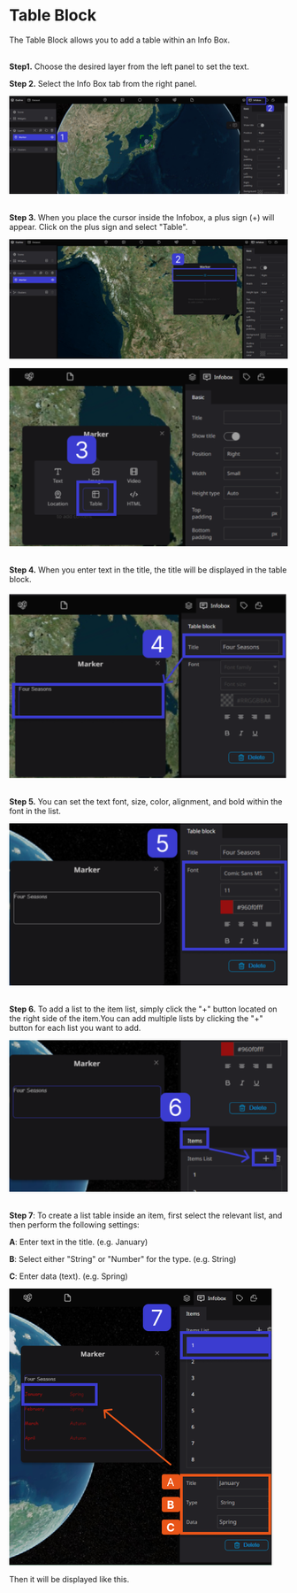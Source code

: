 # Table Block

The Table Block allows you to add a table within an Info Box.
<br>
<br>

**Step1.** Choose the desired layer from the left panel to set the text.

**Step 2.** Select the Info Box tab from the right panel.

![Untitled](Table%20Block%2088fc1989554f4aaa803237d7f2aefc30/Untitled.png)
<br>
<br>

**Step 3.** When you place the cursor inside the Infobox, a plus sign (+) will appear. Click on the plus sign and select "Table".

![Untitled](Table%20Block%2088fc1989554f4aaa803237d7f2aefc30/Untitled%201.png)

![Untitled](Table%20Block%2088fc1989554f4aaa803237d7f2aefc30/Untitled%202.png)
<br>
<br>

**Step 4.** When you enter text in the title, the title will be displayed in the table block.

![Untitled](Table%20Block%2088fc1989554f4aaa803237d7f2aefc30/Untitled%203.png)
<br>
<br>

**Step 5.** You can set the text font, size, color, alignment, and bold within the font in the list.

![Untitled](Table%20Block%2088fc1989554f4aaa803237d7f2aefc30/Untitled%204.png)
<br>
<br>

**Step 6.** To add a list to the item list, simply click the "+" button located on the right side of the item.You can add multiple lists by clicking the "+" button for each list you want to add.

![Untitled](Table%20Block%2088fc1989554f4aaa803237d7f2aefc30/Untitled%205.png)
<br>
<br>

**Step 7**: To create a list table inside an item, first select the relevant list, and then perform the following settings:

**A**: Enter text in the title. (e.g. January)

**B**: Select either "String" or "Number" for the type. (e.g. String)

**C**: Enter data (text). (e.g. Spring)

![image 41.png](Table%20Block%2088fc1989554f4aaa803237d7f2aefc30/image_41.png)

Then it will be displayed like this.
